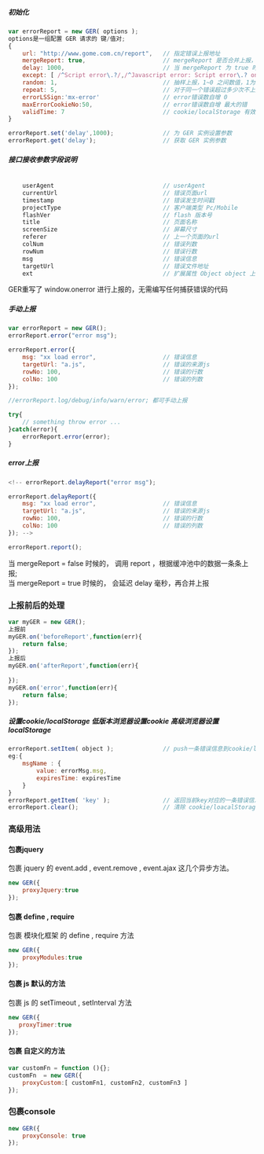 ##### 初始化
```javascript
var errorReport = new GER( options );
options是一组配置 GER 请求的 键/值对;
{
    url: "http://www.gome.com.cn/report",   // 指定错误上报地址
    mergeReport: true,                      // mergeReport 是否合并上报， false 关闭， true 启动（默认）
    delay: 1000,                            // 当 mergeReport 为 true 时才可用，延迟多少毫秒，合并缓冲区中的上报（默认）
    except: [ /^Script error\.?/,/^Javascript error: Script error\.? on line 0/ ],                              // 忽略某个错误
    random: 1,                              // 抽样上报，1~0 之间数值，1为100%上报（默认 1）
    repeat: 5,                              // 对于同一个错误超过多少次不上报
    errorLSSign:'mx-error'                  // error错误数自增 0
    maxErrorCookieNo:50,                    // error错误数自增 最大的错
    validTime: 7                            // cookie/localStorage 有效时长 （单位：天）
}

errorReport.set('delay',1000);              // 为 GER 实例设置参数
errorReport.get('delay');                   // 获取 GER 实例参数
```

##### 接口接收参数字段说明
```javascript

    userAgent                               // userAgent
    currentUrl                              // 错误页面url
    timestamp                               // 错误发生时间戳
    projectType                             // 客户端类型 Pc/Mobile
    flashVer                                // flash 版本号
    title                                   // 页面名称
    screenSize                              // 屏幕尺寸
    referer                                 // 上一个页面的url
    colNum                                  // 错误列数
    rowNum                                  // 错误行数
    msg                                     // 错误信息
    targetUrl                               // 错误文件地址
    ext                                     // 扩展属性 Object object 上传一些非常规参数


```
GER重写了 window.onerror 进行上报的，无需编写任何捕获错误的代码

#####  手动上报
```javascript
var errorReport = new GER();
errorReport.error("error msg");

errorReport.error({
    msg: "xx load error",                   // 错误信息
    targetUrl: "a.js",                      // 错误的来源js
    rowNo: 100,                             // 错误的行数
    colNo: 100                              // 错误的列数
});

//errorReport.log/debug/info/warn/error; 都可手动上报

try{
    // something throw error ...
}catch(error){
    errorReport.error(error);
}
```

#####  error上报
```javascript
<!-- errorReport.delayReport("error msg");

errorReport.delayReport({
    msg: "xx load error",                   // 错误信息
    targetUrl: "a.js",                      // 错误的来源js
    rowNo: 100,                             // 错误的行数
    colNo: 100                              // 错误的列数
}); -->

errorReport.report();

```
当 mergeReport = false 时候的， 调用 report ，根据缓冲池中的数据一条条上报;<br/>
当 mergeReport = true 时候的， 会延迟 delay 毫秒，再合并上报

### 上报前后的处理
```javascript
var myGER = new GER();
上报前
myGER.on('beforeReport',function(err){
    return false;
});
上报后
myGER.on('afterReport',function(err){
    
});
myGER.on('error',function(err){
    return false;
});
```

#####  设置cookie/localStorage  低版本浏览器设置cookie  高级浏览器设置localStorage
```javascript
errorReport.setItem( object );              // push一条错误信息到cookie/localStorage 存储的key为初始化时 errorLSSign 的值 条数限制为初始化时传入 maxErrorCookieNo 的数量,
eg:{
    msgName : {
        value: errorMsg.msg,
        expiresTime: expiresTime
    }
}
errorReport.getItem( 'key' );               // 返回当前key对应的一条错误信息
errorReport.clear();                        // 清除 cookie/loacalStorage 所有错误信息

```


### 高级用法

#### 包裹jquery

包裹 jquery 的 event.add , event.remove , event.ajax 这几个异步方法。
```javascript
new GER({
    proxyJquery:true
});
```

#### 包裹 define , require

包裹 模块化框架 的 define , require 方法
```javascript
new GER({
    proxyModules:true
});
```

#### 包裹  js 默认的方法

包裹 js 的 setTimeout , setInterval 方法
```javascript
new GER({
   proxyTimer:true 
});
```

#### 包裹 自定义的方法
```javascript
var customFn = function (){};
customFn  = new GER({
    proxyCustom:[ customFn1, customFn2, customFn3 ]
});
```

### 包裹console
```javascript
new GER({
    proxyConsole: true
});
```
